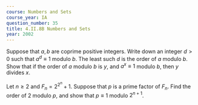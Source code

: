 ```yaml
---
course: Numbers and Sets
course_year: IA
question_number: 35
title: 4.II.8B Numbers and Sets
year: 2002
---
```



Suppose that $a, b$ are coprime positive integers. Write down an integer $d>0$ such that $a^{d} \equiv 1$ modulo $b$. The least such $d$ is the order of $a$ modulo $b$. Show that if the order of $a$ modulo $b$ is $y$, and $a^{x} \equiv 1$ modulo $b$, then $y$ divides $x$.

Let $n \geqslant 2$ and $F_{n}=2^{2^{n}}+1$. Suppose that $p$ is a prime factor of $F_{n}$. Find the order of 2 modulo $p$, and show that $p \equiv 1$ modulo $2^{n+1}$.